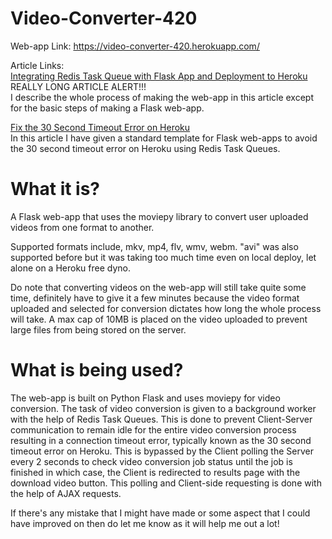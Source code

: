 # Video-Converter-420

Web-app Link: https://video-converter-420.herokuapp.com/

Article Links:<br>
<a href="https://jasvin-manjaly.medium.com/integrating-redis-task-queue-with-flask-app-and-deployment-to-heroku-6f3e84f79978?source=friends_link&sk=ba3a292920c728d2cdacb03b30bd1405">Integrating Redis Task Queue with Flask App and Deployment to Heroku</a>
<br>
REALLY LONG ARTICLE ALERT!!! <br>
I describe the whole process of making the web-app in this article except for the basic steps of making a Flask web-app.

<a href="https://jasvin-manjaly.medium.com/fix-the-30-second-timeout-error-on-heroku-25755ffbca95?source=friends_link&sk=203e21eaafbd5d05c731234b0d9d7077">Fix the 30 Second Timeout Error on Heroku </a><br>
In this article I have given a standard template for Flask web-apps to avoid the 30 second timeout error on Heroku using Redis Task Queues.

# What it is?
A Flask web-app that uses the moviepy library to convert user uploaded videos from one format to another.

Supported formats include, mkv, mp4, flv, wmv, webm. "avi" was also supported before but it was taking too much time even on local deploy, let alone on a Heroku free dyno.

Do note that converting videos on the web-app will still take quite some time, definitely have to give it a few minutes because the video format uploaded and selected for conversion dictates how long the whole process will take.
A max cap of 10MB is placed on the video uploaded to prevent large files from being stored on the server.

# What is being used?
The web-app is built on Python Flask and uses moviepy for video conversion. The task of video conversion is given to a background worker with the help of Redis Task Queues.
This is done to prevent Client-Server communication to remain idle for the entire video conversion process resulting in a connection timeout error, 
typically known as the 30 second timeout error on Heroku. This is bypassed by the Client polling the Server every 2 seconds to check video conversion job status
until the job is finished in which case, the Client is redirected to results page with the download video button. 
This polling and Client-side requesting is done with the help of AJAX requests.

If there's any mistake that I might have made or some aspect that I could have improved on then do let me know as it will help me out a lot!
